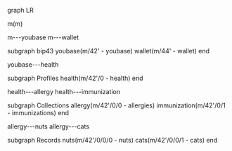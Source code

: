 graph LR

m(m)

m---youbase
m---wallet

subgraph bip43
  youbase(m/42' - youbase)
  wallet(m/44' - wallet)
end

youbase---health

subgraph Profiles
  health(m/42'/0 - health)
end

health---allergy
health---immunization

subgraph Collections
  allergy(m/42'/0/0 - allergies)
  immunization(m/42'/0/1 - immunizations)
end

allergy---nuts
allergy---cats

subgraph Records
  nuts(m/42'/0/0/0 - nuts)
  cats(m/42'/0/0/1 - cats)
end
